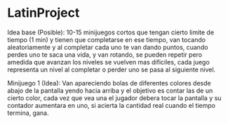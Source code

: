 LatinProject
============

Idea base (Posible): 10-15 minijuegos cortos que tengan cierto limite de tiempo (1 min) y tienen que completarse en ese tiempo, van tocando aleatoriamente y al completar cada uno te van dando puntos, cuando perdes uno te saca una vida, y van rotando, se pueden repetir pero amedida que avanzan los niveles se vuelven mas dificiles, cada juego representa un nivel al completar o perder uno se pasa al siguiente nivel. 



Minijuego 1 (Idea): Van apareciendo bolas de diferentes colores desde abajo de la pantalla yendo hacia arriba y el objetivo es contar las de un cierto color, cada vez que vea una el jugador debera tocar la pantalla y su contador aumentara en uno, si acierta la cantidad real cuando el tiempo termina, gana. 
